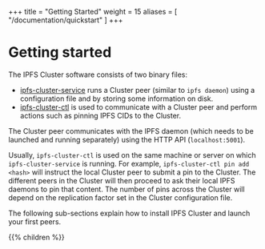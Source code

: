 +++
title = "Getting Started"
weight = 15
aliases = [
    "/documentation/quickstart"
]
+++

# Getting started

The IPFS Cluster software consists of two binary files:

* [ipfs-cluster-service](/documentation/reference/service) runs a Cluster peer (similar to `ipfs daemon`) using a configuration file and by storing some information on disk.
* [ipfs-cluster-ctl](/documentation/reference/ctl) is used to communicate with a Cluster peer and perform actions such as pinning IPFS CIDs to the Cluster.

The Cluster peer communicates with the IPFS daemon (which needs to be launched and running separately) using the HTTP API (`localhost:5001`).

Usually, `ipfs-cluster-ctl` is used on the same machine or server on which `ipfs-cluster-service` is running. For example, `ipfs-cluster-ctl pin add <hash>` will instruct the local Cluster peer to submit a pin to the Cluster. The different peers in the Cluster will then proceed to ask their local IPFS daemons to pin that content. The number of pins across the Cluster will depend on the replication factor set in the Cluster configuration file.

The following sub-sections explain how to install IPFS Cluster and launch your first peers.

{{% children %}}
